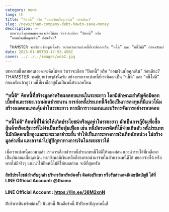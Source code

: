 ```yaml
---
category: news
lang: th
title: “ปิดหนี้” หรือ “ออมเงินเผื่อฉุกเฉิน” ก่อนดีนะ?
slug: /news/tham-company-debt-howto-save-money
description: >-
  บทความนี้หลายคนเองคงจะคิดไม่ตก ว่าเราจะเลือก “ปิดหนี้” หรือ
  “ออมเงินเผื่อฉุกเฉิน” ก่อนดีนะ?

  THAMSTER จะอธิบายง่ายๆดังนี้ครับ อย่างแรกเราแบ่งหนี้ที่เรามีออกเป็น “หนี้ดี” และ “หนี้ไม่ดี” ก่อนครับแล้วดูว่า หนี้ที่เราถืออยู่นั้นเป็นหนี้ประเภทไหน
date: 2025-01-09T03:17:53.458Z
cover: ../../../images/web2.jpg
---
```

บทความนี้หลายคนเองคงจะคิดไม่ตก ว่าเราจะเลือก “ปิดหนี้” หรือ “ออมเงินเผื่อฉุกเฉิน” ก่อนดีนะ?
THAMSTER จะอธิบายง่ายๆดังนี้ครับ อย่างแรกเราแบ่งหนี้ที่เรามีออกเป็น “หนี้ดี” และ “หนี้ไม่ดี” ก่อนครับแล้วดูว่า หนี้ที่เราถืออยู่นั้นเป็นหนี้ประเภทไหน

### “หนี้ดี” คือหนี้ที่สร้างมูลค่าหรือผลตอบแทนในระยะยาว โดยมีลักษณะสำคัญคือมีดอกเบี้ยต่ำและระยะเวลาผ่อนชำระนาน การก่อหนี้ประเภทนี้จึงถือเป็นการลงทุนที่มีแนวโน้มสร้างผลตอบแทนคุ้มค่าในระยะยาว หากมีการวางแผนและบริหารจัดการอย่างรอบคอบ

### "หนี้ไม่ดี"คือหนี้ที่ไม่ก่อให้เกิดประโยชน์หรือมูลค่าในระยะยาว มักเป็นการกู้ยืมเพื่อซื้อสินค้าหรือบริการที่ไม่จำเป็นหรือฟุ่มเฟือย เช่น หนี้บัตรเครดิตที่ใช้จ่ายเกินตัว หนี้ประเภทนี้มักมีดอกเบี้ยสูงและระยะเวลาชำระสั้น ทำให้เป็นภาระทางการเงินที่หนักหน่วง ไม่สร้างมูลค่าเพิ่ม และอาจนำไปสู่ปัญหาทางการเงินในระยะยาวได้

เมื่อเราแบ่งหนี้ออกมาแล้ว เราควรเลือกชำระหนี้ประเภทหนี้ไม่ดีให้หมดก่อน และนำรายได้ที่เหลือมาเป็นเงินออมเผื่อฉุกเฉิน หากยังพอมีเงินเหลือก็สามารถนำมาจ่ายในส่วนของหนี้ดีได้ ทยอยจ่ายได้ หรือหากไม่มีจริงๆ แนะนำให้ปิดหนี้ไม่ดีให้หมดก่อน จะดีที่สุดครับ

#### สิทธิประโยชน์สำหรับลูกค้า บริหารสินทรัพย์ตงฮั้ว ติดต่อปรึกษา หรือรับส่วนลดพิเศษปิดบัญชี ได้ที่ LINE Official Account: @thamc 

#### LINE Official Account : <https://lin.ee/38M2xnN>[](https://lin.ee/38M2xnN)


\#บริหารสินทรัพย์ตงฮั้ว #แก้หนี้ #เคลียร์หนี้ #ปรึกษาปัญหาหนี้เสี